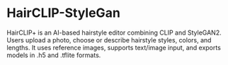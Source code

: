 # HairCLIP-StyleGan
HairCLIP+ is an AI-based hairstyle editor combining CLIP and StyleGAN2. Users upload a photo, choose or describe hairstyle styles, colors, and lengths. It uses reference images, supports text/image input, and exports models in .h5 and .tflite formats.
